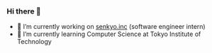 ### Hi there 👋

<!--
**okoge-kaz/okoge-kaz** is a ✨ _special_ ✨ repository because its `README.md` (this file) appears on your GitHub profile.

Here are some ideas to get you started:
-->

- 🔭 I’m currently working on [senkyo.inc](https://smartsenkyo.com/) (software engineer intern)
- 🌱 I’m currently learning Computer Science at Tokyo Institute of Technology


<!-- [![GitHub stats](https://github-readme-stats.vercel.app/api?username=okoge-kaz&theme=vue-dark&show_icons=true)](https://github.com/okoge-kaz/github-readme-stats)

[![Top Langs](https://github-readme-stats.vercel.app/api/top-langs/?username=okoge-kaz&langs_count=10&hide=html,css)](https://github.com/anuraghazra/github-readme-stats) -->

<!-- ![Anurag's GitHub stats](https://github-readme-stats.vercel.app/api?username=okoge-kaz&show_icons=true) -->
